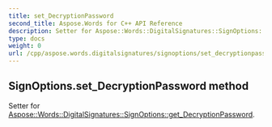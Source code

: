 ```yaml
---
title: set_DecryptionPassword
second_title: Aspose.Words for C++ API Reference
description: Setter for Aspose::Words::DigitalSignatures::SignOptions::get_DecryptionPassword. 
type: docs
weight: 0
url: /cpp/aspose.words.digitalsignatures/signoptions/set_decryptionpassword/
---
```

## SignOptions.set_DecryptionPassword method


Setter for [Aspose::Words::DigitalSignatures::SignOptions::get_DecryptionPassword](./get_decryptionpassword/).

